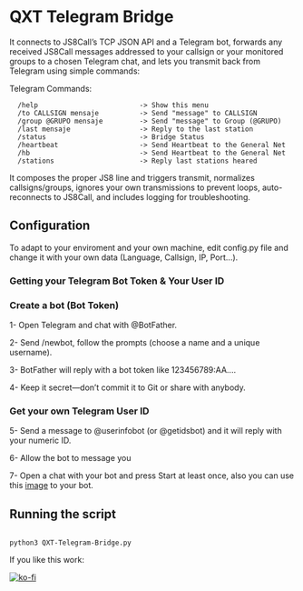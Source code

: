 # QXT Telegram Bridge

It connects to JS8Call’s TCP JSON API and a Telegram bot, forwards any received JS8Call messages addressed to your callsign or your monitored groups to a chosen Telegram chat, and lets you transmit back from Telegram using simple commands:

Telegram Commands:
```telegram
  /help                         -> Show this menu
  /to CALLSIGN mensaje          -> Send "message" to CALLSIGN
  /group @GRUPO mensaje         -> Send "message" to Group (@GRUPO)
  /last mensaje                 -> Reply to the last station
  /status                       -> Bridge Status
  /heartbeat                    -> Send Heartbeat to the General Net
  /hb                           -> Send Heartbeat to the General Net
  /stations                     -> Reply last stations heared
```

It composes the proper JS8 line and triggers transmit, normalizes callsigns/groups, ignores your own transmissions to prevent loops, auto-reconnects to JS8Call, and includes logging for troubleshooting.

## Configuration
To adapt to your enviroment and your own machine, edit config.py file and change it with your own data (Language, Callsign, IP, Port...).

### Getting your Telegram Bot Token & Your User ID

### Create a bot (Bot Token)

1- Open Telegram and chat with @BotFather.

2- Send /newbot, follow the prompts (choose a name and a unique username).

3- BotFather will reply with a bot token like 123456789:AA....

4- Keep it secret—don’t commit it to Git or share with anybody.

### Get your own Telegram User ID

5- Send a message to @userinfobot (or @getidsbot) and it will reply with your numeric ID.

6- Allow the bot to message you

7- Open a chat with your bot and press Start at least once, also you can use this [image](https://github.com/QuixoteSystems/QXT-JS8Call-Tools/blob/main/QXT-JS8Call-Tools-small.png) to your bot.


## Running the script

```shell

python3 QXT-Telegram-Bridge.py

```


If you like this work:

[![ko-fi](https://ko-fi.com/img/githubbutton_sm.svg)](https://ko-fi.com/M4M81CV1EX)
